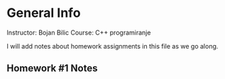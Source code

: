 # General Info

Instructor: Bojan Bilic
Course: C++ programiranje

I will add notes about homework assignments in this file as we go along.

## Homework #1 Notes

